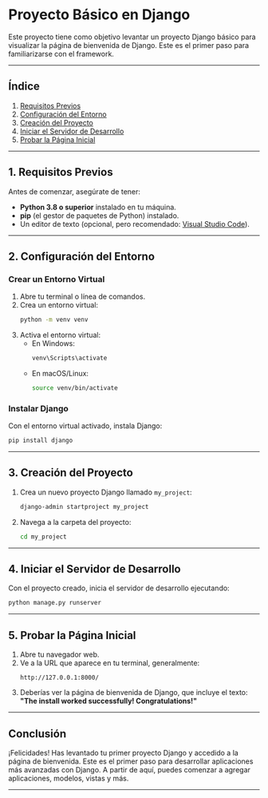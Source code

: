 # Proyecto Básico en Django

Este proyecto tiene como objetivo levantar un proyecto Django básico para visualizar la página de bienvenida de Django. Este es el primer paso para familiarizarse con el framework.

---

## Índice

1. [Requisitos Previos](#1-requisitos-previos)
2. [Configuración del Entorno](#2-configuración-del-entorno)
3. [Creación del Proyecto](#3-creación-del-proyecto)
4. [Iniciar el Servidor de Desarrollo](#4-iniciar-el-servidor-de-desarrollo)
5. [Probar la Página Inicial](#5-probar-la-página-inicial)

---

## 1. Requisitos Previos

Antes de comenzar, asegúrate de tener:

- **Python 3.8 o superior** instalado en tu máquina.
- **pip** (el gestor de paquetes de Python) instalado.
- Un editor de texto (opcional, pero recomendado: [Visual Studio Code](https://code.visualstudio.com/)).

---

## 2. Configuración del Entorno

### Crear un Entorno Virtual

1. Abre tu terminal o línea de comandos.
2. Crea un entorno virtual:
   ```bash
   python -m venv venv
   ```
3. Activa el entorno virtual:
   - En Windows:
     ```bash
     venv\Scripts\activate
     ```
   - En macOS/Linux:
     ```bash
     source venv/bin/activate
     ```

### Instalar Django

Con el entorno virtual activado, instala Django:
```bash
pip install django
```

---

## 3. Creación del Proyecto

1. Crea un nuevo proyecto Django llamado `my_project`:
   ```bash
   django-admin startproject my_project
   ```
2. Navega a la carpeta del proyecto:
   ```bash
   cd my_project
   ```

---

## 4. Iniciar el Servidor de Desarrollo

Con el proyecto creado, inicia el servidor de desarrollo ejecutando:
```bash
python manage.py runserver
```

---

## 5. Probar la Página Inicial

1. Abre tu navegador web.
2. Ve a la URL que aparece en tu terminal, generalmente:
   ```
   http://127.0.0.1:8000/
   ```
3. Deberías ver la página de bienvenida de Django, que incluye el texto: **"The install worked successfully! Congratulations!"**

---

## Conclusión

¡Felicidades! Has levantado tu primer proyecto Django y accedido a la página de bienvenida. Este es el primer paso para desarrollar aplicaciones más avanzadas con Django. A partir de aquí, puedes comenzar a agregar aplicaciones, modelos, vistas y más.

---
